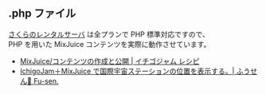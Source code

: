 ## .php ファイル

[さくらのレンタルサーバ](https://www.sakura.ne.jp/) は全プランで PHP 標準対応ですので、\
PHP を用いた MixJuice コンテンツを実際に動作させています。

- [MixJuice/コンテンツの作成と公開 | イチゴジャム レシピ](https://15jamrecipe.jimdofree.com/mixjuice/%E3%82%B3%E3%83%B3%E3%83%86%E3%83%B3%E3%83%84%E3%81%AE%E4%BD%9C%E6%88%90%E3%81%A8%E5%85%AC%E9%96%8B/)
- [IchigoJam＋MixJuice で国際宇宙ステーションの位置を表示する。| ふうせん🎈 Fu-sen.](https://blog.balloon.im/2020/12/ichigojammixjuice-%E3%81%A7%E5%9B%BD%E9%9A%9B%E5%AE%87%E5%AE%99%E3%82%B9%E3%83%86%E3%83%BC%E3%82%B7%E3%83%A7%E3%83%B3%E3%81%AE%E4%BD%8D%E7%BD%AE%E3%82%92%E8%A1%A8%E7%A4%BA%E3%81%99%E3%82%8B/)
